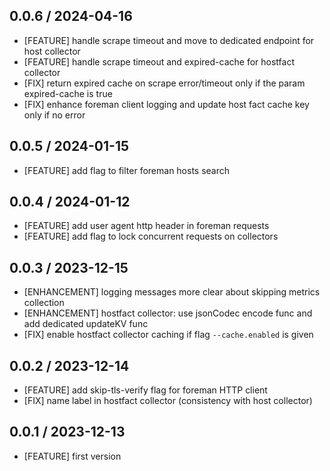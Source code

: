 ## 0.0.6 / 2024-04-16

* [FEATURE] handle scrape timeout and move to dedicated endpoint for host collector
* [FEATURE] handle scrape timeout and expired-cache for hostfact collector
* [FIX] return expired cache on scrape error/timeout only if the param expired-cache is true
* [FIX] enhance foreman client logging and update host fact cache key only if no error


## 0.0.5 / 2024-01-15

* [FEATURE] add flag to filter foreman hosts search


## 0.0.4 / 2024-01-12

* [FEATURE] add user agent http header in foreman requests
* [FEATURE] add flag to lock concurrent requests on collectors


## 0.0.3 / 2023-12-15

* [ENHANCEMENT] logging messages more clear about skipping metrics collection
* [ENHANCEMENT] hostfact collector: use jsonCodec encode func and add dedicated updateKV func
* [FIX] enable hostfact collector caching if flag `--cache.enabled` is given


## 0.0.2 / 2023-12-14

* [FEATURE] add skip-tls-verify flag for foreman HTTP client
* [FIX] name label in hostfact collector (consistency with host collector)

## 0.0.1 / 2023-12-13

* [FEATURE] first version
